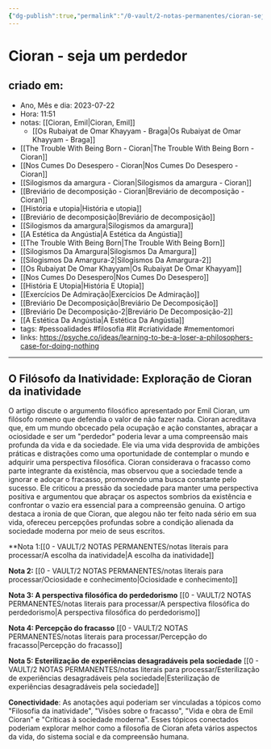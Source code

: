 ```yaml
---
{"dg-publish":true,"permalink":"/0-vault/2-notas-permanentes/cioran-seja-um-perdedor/","tags":["permanente","pessoalidades","filosofia","lit","criatividade","mementomori"],"dgHomeLink":true,"dgShowLocalGraph":true,"dgShowFileTree":true,"dgEnableSearch":true,"noteIcon":""}
---
```


# Cioran -  seja um perdedor

## criado em: 
-  Ano, Mês e dia: 2023-07-22
- Hora: 11:51
- notas: [[Cioran, Emil\|Cioran, Emil]]
  - [[Os Rubaiyat de Omar Khayyam - Braga\|Os Rubaiyat de Omar Khayyam - Braga]]
- [[The Trouble With Being Born - Cioran\|The Trouble With Being Born - Cioran]]
- [[Nos Cumes Do Desespero - Cioran\|Nos Cumes Do Desespero - Cioran]]
- [[Silogismos da amargura - Cioran\|Silogismos da amargura - Cioran]]
- [[Breviário de decomposição - Cioran\|Breviário de decomposição - Cioran]]
- [[História e utopia\|História e utopia]]
- [[Breviário de decomposição\|Breviário de decomposição]]
- [[Silogismos da amargura\|Silogismos da amargura]]
- [[A Estética da Angústia\|A Estética da Angústia]]
- [[The Trouble With Being Born\|The Trouble With Being Born]]
- [[Silogismos Da Amargura\|Silogismos Da Amargura]]
- [[Silogismos Da Amargura-2\|Silogismos Da Amargura-2]]
- [[Os Rubaiyat De Omar Khayyam\|Os Rubaiyat De Omar Khayyam]]
- [[Nos Cumes Do Desespero\|Nos Cumes Do Desespero]]
- [[História E Utopia\|História E Utopia]]
- [[Exercícios De Admiração\|Exercícios De Admiração]]
- [[Breviário De Decomposição\|Breviário De Decomposição]]
- [[Breviário De Decomposição-2\|Breviário De Decomposição-2]]
- [[A Estética Da Angústia\|A Estética Da Angústia]]
- tags: #pessoalidades #filosofia #lit #criatividade #mementomori 
- links: https://psyche.co/ideas/learning-to-be-a-loser-a-philosophers-case-for-doing-nothing
---

## O Filósofo da Inatividade: Exploração de Cioran da inatividade

O artigo discute o argumento filosófico apresentado por Emil Cioran, um filósofo romeno que defendia o valor de não fazer nada. Cioran acreditava que, em um mundo obcecado pela ocupação e ação constantes, abraçar a ociosidade e ser um "perdedor" poderia levar a uma compreensão mais profunda da vida e da sociedade. Ele via uma vida desprovida de ambições práticas e distrações como uma oportunidade de contemplar o mundo e adquirir uma perspectiva filosófica. Cioran considerava o fracasso como parte integrante da existência, mas observou que a sociedade tende a ignorar e adoçar o fracasso, promovendo uma busca constante pelo sucesso. Ele criticou a pressão da sociedade para manter uma perspectiva positiva e argumentou que abraçar os aspectos sombrios da existência e confrontar o vazio era essencial para a compreensão genuína. O artigo destaca a ironia de que Cioran, que alegou não ter feito nada sério em sua vida, ofereceu percepções profundas sobre a condição alienada da sociedade moderna por meio de seus escritos.

**Nota 1:[[0 - VAULT/2 NOTAS PERMANENTES/notas literais para processar/A escolha da inatividade\|A escolha da inatividade]]

**Nota 2:** [[0 - VAULT/2 NOTAS PERMANENTES/notas literais para processar/Ociosidade e conhecimento\|Ociosidade e conhecimento]]

**Nota 3: A perspectiva filosófica do perdedorismo**
[[0 - VAULT/2 NOTAS PERMANENTES/notas literais para processar/A perspectiva filosófica do perdedorismo\|A perspectiva filosófica do perdedorismo]]

**Nota 4: Percepção do fracasso**
[[0 - VAULT/2 NOTAS PERMANENTES/notas literais para processar/Percepção do fracasso\|Percepção do fracasso]]

**Nota 5: Esterilização de experiências desagradáveis pela sociedade**
[[0 - VAULT/2 NOTAS PERMANENTES/notas literais para processar/Esterilização de experiências desagradáveis pela sociedade\|Esterilização de experiências desagradáveis pela sociedade]]

**Conectividade**:
As anotações aqui poderiam ser vinculadas a tópicos como "Filosofia da inatividade", "Visões sobre o fracasso", "Vida e obra de Emil Cioran" e "Críticas à sociedade moderna". Esses tópicos conectados poderiam explorar melhor como a filosofia de Cioran afeta vários aspectos da vida, do sistema social e da compreensão humana.